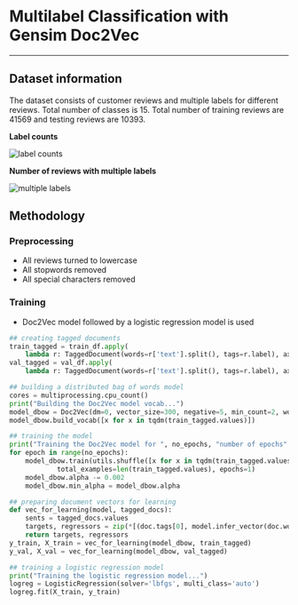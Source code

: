 # Multilabel Classification with Gensim Doc2Vec

---
## Dataset information

The dataset consists of customer reviews and multiple labels for different reviews. Total number of classes is 15. Total number of training reviews are 41569 and testing reviews are 10393. 

**Label counts**  

![label counts]()

**Number of reviews with multiple labels**  

![multiple labels]()

## Methodology

### Preprocessing
- All reviews turned to lowercase
- All stopwords removed
- All special characters removed

### Training
- Doc2Vec model followed by a logistic regression model is used
```python
## creating tagged documents
train_tagged = train_df.apply(
	lambda r: TaggedDocument(words=r['text'].split(), tags=r.label), axis=1)
val_tagged = val_df.apply(
	lambda r: TaggedDocument(words=r['text'].split(), tags=r.label), axis=1)

## building a distributed bag of words model 
cores = multiprocessing.cpu_count()
print("Building the Doc2Vec model vocab...")
model_dbow = Doc2Vec(dm=0, vector_size=300, negative=5, min_count=2, workers=cores)
model_dbow.build_vocab([x for x in tqdm(train_tagged.values)])

## training the model
print("Training the Doc2Vec model for ", no_epochs, "number of epochs" )
for epoch in range(no_epochs):
	model_dbow.train(utils.shuffle([x for x in tqdm(train_tagged.values)]), 
			total_examples=len(train_tagged.values), epochs=1)
	model_dbow.alpha -= 0.002
	model_dbow.min_alpha = model_dbow.alpha

## preparing document vectors for learning
def vec_for_learning(model, tagged_docs):
	sents = tagged_docs.values
	targets, regressors = zip(*[(doc.tags[0], model.infer_vector(doc.words, steps=inference_steps)) for doc in sents])
	return targets, regressors
y_train, X_train = vec_for_learning(model_dbow, train_tagged)
y_val, X_val = vec_for_learning(model_dbow, val_tagged)

## training a logistic regression model
print("Training the logistic regression model...")
logreg = LogisticRegression(solver='lbfgs', multi_class='auto')
logreg.fit(X_train, y_train)
```